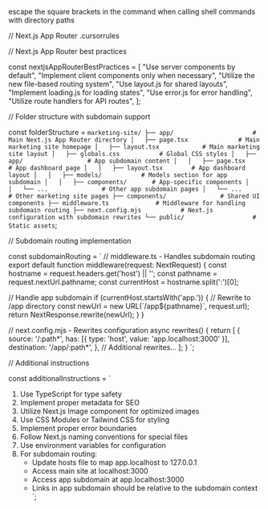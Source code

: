 escape the square brackets in the command when calling shell commands with directory paths


// Next.js App Router .cursorrules

// Next.js App Router best practices

const nextjsAppRouterBestPractices = [
  "Use server components by default",
  "Implement client components only when necessary",
  "Utilize the new file-based routing system",
  "Use layout.js for shared layouts",
  "Implement loading.js for loading states",
  "Use error.js for error handling",
  "Utilize route handlers for API routes",
];

// Folder structure with subdomain support

const folderStructure = `
marketing-site/
├── app/                      # Main Next.js App Router directory
│   ├── page.tsx              # Main marketing site homepage
│   ├── layout.tsx            # Main marketing site layout
│   ├── globals.css           # Global CSS styles
│   ├── app/                  # App subdomain content
│   │   ├── page.tsx          # App dashboard page
│   │   ├── layout.tsx        # App dashboard layout
│   │   ├── models/           # Models section for app subdomain
│   │   ├── components/       # App-specific components
│   │   └── ...               # Other app subdomain pages
│   └── ...                   # Other marketing site pages
├── components/               # Shared UI components
├── middleware.ts             # Middleware for handling subdomain routing
├── next.config.mjs           # Next.js configuration with subdomain rewrites
└── public/                   # Static assets
`;

// Subdomain routing implementation

const subdomainRouting = `
// middleware.ts - Handles subdomain routing
export default function middleware(request: NextRequest) {
  const hostname = request.headers.get('host') || '';
  const pathname = request.nextUrl.pathname;
  const currentHost = hostname.split(':')[0];
  
  // Handle app subdomain
  if (currentHost.startsWith('app.')) {
    // Rewrite to /app directory
    const newUrl = new URL(\`/app\${pathname}\`, request.url);
    return NextResponse.rewrite(newUrl);
  }
}

// next.config.mjs - Rewrites configuration
async rewrites() {
  return [
    {
      source: '/:path*',
      has: [{ type: 'host', value: 'app.localhost:3000' }],
      destination: '/app/:path*',
    },
    // Additional rewrites...
  ];
}
`;

// Additional instructions

const additionalInstructions = `
1. Use TypeScript for type safety
2. Implement proper metadata for SEO
3. Utilize Next.js Image component for optimized images
4. Use CSS Modules or Tailwind CSS for styling
5. Implement proper error boundaries
6. Follow Next.js naming conventions for special files
7. Use environment variables for configuration
8. For subdomain routing:
   - Update hosts file to map app.localhost to 127.0.0.1
   - Access main site at localhost:3000
   - Access app subdomain at app.localhost:3000
   - Links in app subdomain should be relative to the subdomain context
`;